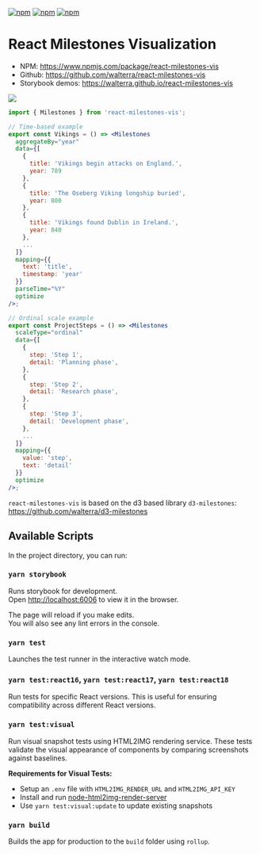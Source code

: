 [![npm](https://img.shields.io/npm/v/react-milestones-vis.svg?maxAge=2592000)](https://www.npmjs.com/package/react-milestones-vis)
[![npm](https://img.shields.io/npm/l/react-milestones-vis.svg?maxAge=2592000)](https://www.npmjs.com/package/react-milestones-vis)
[![npm](https://img.shields.io/npm/dt/react-milestones-vis.svg?maxAge=2592000)](https://www.npmjs.com/package/react-milestones-vis)

# React Milestones Visualization

- NPM: https://www.npmjs.com/package/react-milestones-vis
- Github: https://github.com/walterra/react-milestones-vis
- Storybook demos: https://walterra.github.io/react-milestones-vis

<img src="https://github.com/walterra/d3-milestones/raw/main/src/stories/assets/vikings.png" />


```jsx
import { Milestones } from 'react-milestones-vis';

// Time-based example
export const Vikings = () => <Milestones
  aggregateBy="year"
  data={[
    {
      title: 'Vikings begin attacks on England.',
      year: 789
    },
    {
      title: 'The Oseberg Viking longship buried',
      year: 800
    },
    {
      title: 'Vikings found Dublin in Ireland.',
      year: 840
    },
    ...
  ]}
  mapping={{
    text: 'title',
    timestamp: 'year'
  }}
  parseTime="%Y"
  optimize
/>;

// Ordinal scale example
export const ProjectSteps = () => <Milestones
  scaleType="ordinal"
  data={[
    {
      step: 'Step 1',
      detail: 'Planning phase',
    },
    {
      step: 'Step 2',
      detail: 'Research phase',
    },
    {
      step: 'Step 3',
      detail: 'Development phase',
    },
    ...
  ]}
  mapping={{
    value: 'step',
    text: 'detail'
  }}
  optimize
/>;
```

`react-milestones-vis` is based on the d3 based library `d3-milestones`: https://github.com/walterra/d3-milestones

## Available Scripts

In the project directory, you can run:

### `yarn storybook`

Runs storybook for development.\
Open [http://localhost:6006](http://localhost:6006) to view it in the browser.

The page will reload if you make edits.\
You will also see any lint errors in the console.

### `yarn test`

Launches the test runner in the interactive watch mode.

### `yarn test:react16`, `yarn test:react17`, `yarn test:react18`

Run tests for specific React versions. This is useful for ensuring compatibility across different React versions.

### `yarn test:visual`

Run visual snapshot tests using HTML2IMG rendering service. These tests validate the visual appearance of components by comparing screenshots against baselines.

**Requirements for Visual Tests:**
- Setup an `.env` file with `HTML2IMG_RENDER_URL` and `HTML2IMG_API_KEY`
- Install and run [node-html2img-render-server](https://github.com/walterra/node-html2img-render-server)
- Use `yarn test:visual:update` to update existing snapshots

### `yarn build`

Builds the app for production to the `build` folder using `rollup`.
